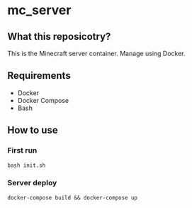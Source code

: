 # mc_server

## What this reposicotry?

This is the Minecraft server container.
Manage using Docker.

## Requirements

- Docker
- Docker Compose
- Bash

## How to use

### First run
```
bash init.sh
```

### Server deploy
```
docker-compose build && docker-compose up
```
